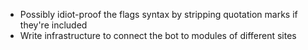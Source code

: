 * Possibly idiot-proof the flags syntax by stripping quotation marks if they're included
* Write infrastructure to connect the bot to modules of different sites
